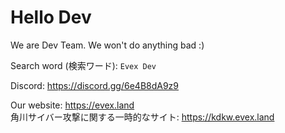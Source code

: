 # Hello Dev

We are Dev Team.
We won't do anything bad :)

Search word (検索ワード): `Evex Dev`

Discord: https://discord.gg/6e4B8dA9z9

Our website: https://evex.land  
角川サイバー攻撃に関する一時的なサイト: https://kdkw.evex.land
